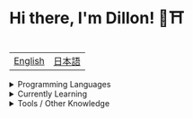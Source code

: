<!--
**Inarizakura/Inarizakura** is a ✨ _special_ ✨ repository because its `README.md` (this file) appears on your GitHub profile.

Here are some ideas to get you started:

- 🔭 I’m currently working on ...
- 🌱 I’m currently learning ...
- 👯 I’m looking to collaborate on ...
- 🤔 I’m looking for help with ...
- 💬 Ask me about ...
- 📫 How to reach me: ...
- 😄 Pronouns: ...
- ⚡ Fun fact: ...

BADGES FROM: https://shields.io/badges/static-badge
SVG ICONS FROM: https://simpleicons.org/

![Ruby on Rails](https://img.shields.io/badge/Ruby%20on%20Rails-Ruby%20on%20Rails?style=flat&logo=rubyonrails&logoColor=%23D30001&logoSize=auto&labelColor=%23F5EEEB&color=%23F5EEEB)
![Python](https://img.shields.io/badge/Python-Python?style=flat&logo=python&logoColor=%233776AB&logoSize=auto&labelColor=FFD43B&color=FFD43B)
![PostgreSQL](https://img.shields.io/badge/PostgreSQL-PostgreSQL?style=flat&logo=postgresql&logoColor=%234169E1&logoSize=auto&labelColor=F5EEEB&color=F5EEEB)

![CMake](https://img.shields.io/badge/CMake-CMake?style=flat&logo=cmake&logoColor=%23064F8C&logoSize=auto&labelColor=FFF&color=FFF)
![Unreal Engine](https://img.shields.io/badge/Unreal%20Engine-Unreal%20Engine?style=flat&logo=unrealengine&logoColor=%230E1128&logoSize=auto&labelColor=F5EEEB&color=F5EEEB)
![Jenkins](https://img.shields.io/badge/Jenkins-Jenkins?style=flat&logo=jenkins&logoColor=%23D24939&logoSize=auto&labelColor=FFF&color=FFF)
![Perforce](https://img.shields.io/badge/Perforce-Perforce?style=flat&logo=perforce&logoColor=%23404040&logoSize=auto&labelColor=FFF&color=FFF)
![Blender](https://img.shields.io/badge/Blender-Blender?style=flat&logo=blender&logoColor=%23E87D0D&logoSize=auto&labelColor=FFF&color=FFF)

<p align="center">
  <a href="https://leetcode.com/u/Inarizakura/"><img alt="LeetCode" src="https://img.shields.io/badge/LeetCode-LeetCode?style=flat&logo=leetcode&logoColor=%23FFA116&labelColor=000&color=000"></a>
  <a href="https://www.hackerrank.com/profile/Inarizakura"><img alt="HackerRank" src="https://img.shields.io/badge/HackerRank-HackerRank?style=flat&logo=hackerrank&logoColor=%2300EA64&labelColor=000&color=000"></a>
</p>
-->

# Hi there, I'm Dillon! 🦊⛩

<table align="right">
  <tr>
    <td><a href="README.md">English</a></td>
    <td><a href="README_JA.md">日本語</a></td>
  </tr>
</table>

<details>
  <summary>Programming Languages</summary>

  ![C](https://img.shields.io/badge/C-C?logo=c&logoColor=%23A8B9CC&logoSize=auto&labelColor=FFF&color=FFF)
</details>

<details>
  <summary>Currently Learning</summary>

  ![C++](https://img.shields.io/badge/C%2B%2B-C%2B%2B?style=flat&logo=cplusplus&logoColor=%2300599C&logoSize=auto&labelColor=FFF&color=FFF)
  
  Web Development
    
  ![JavaScript](https://img.shields.io/badge/JavaScript-JavaScript?style=flat&logo=javascript&logoColor=%23F7DF1E&logoSize=auto&labelColor=000&color=000)
  ![HTML5](https://img.shields.io/badge/HTML-HTML?style=flat&logo=html5&logoColor=%23E34F26&logoSize=auto&labelColor=FFF&color=FFF)
  ![CSS](https://img.shields.io/badge/CSS-CSS?style=flat&logo=css&logoColor=%23663399&logoSize=auto&labelColor=FFF&color=FFF)
  ![Ruby](https://img.shields.io/badge/Ruby-Ruby?style=flat&logo=ruby&logoColor=%23CC342D&logoSize=auto&labelColor=FFF&color=FFF)
</details>

<details>
  <summary>Tools / Other Knowledge</summary>

  ![Linux](https://img.shields.io/badge/Linux-Linux?style=flat&logo=linux&logoColor=%23FCC624&logoSize=auto&labelColor=000&color=000)
  ![Visual Studio Code](https://img.shields.io/badge/Visual%20Studio%20Code-Visual%20Studio%20Code?style=flat&logoColor=%23181717&logoSize=auto&labelColor=0078D7&color=0078D7)
  ![Git](https://img.shields.io/badge/Git-Git?style=flat&logo=git&logoColor=%23F05032&logoSize=auto&labelColor=FFF&color=FFF)
  ![GitHub](https://img.shields.io/badge/GitHub-GitHub?style=flat&logo=github&logoColor=%23181717&logoSize=auto&labelColor=FFF&color=FFF)
</details>
